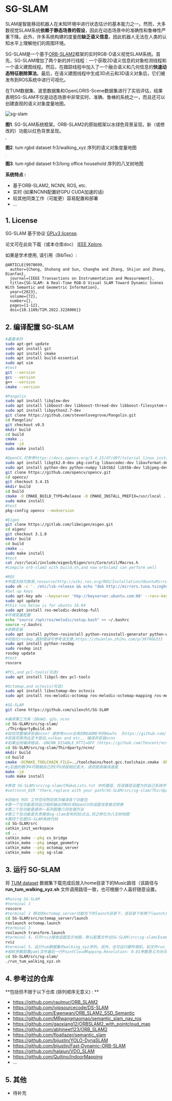 

# SG-SLAM

SLAM是智能移动机器人在未知环境中进行状态估计的基本能力之一。然而，大多数视觉SLAM系统**依赖于静态场景的假设**，因此在动态场景中的准确性和鲁棒性严重下降。此外，许多系统构建的度量图**缺乏语义信息**，因此机器人无法在人类的认知水平上理解他们的周围环境。

SG-SLAM是一个基于[ORB-SLAM2](https://github.com/raulmur/ORB_SLAM2)框架的实时RGB-D语义视觉SLAM系统。首先，SG-SLAM增加了两个新的并行线程：一个获取2D语义信息的对象检测线程和一个语义建图线程。然后，在跟踪线程中加入了一个融合语义和几何信息的**快速动态特征剔除算法**。最后，在语义建图线程中生成3D点云和3D语义对象后，它们被发布到ROS系统中进行可视化。

在TUM数据集、波恩数据集和OpenLORIS-Scene数据集进行了实验评估，结果表明SG-SLAM不仅是动态场景中非常实时、准确、鲁棒的系统之一，而且还可以创建直观的语义对象度量地图。

![sg-slam](./doc/sg-slam-system-overview-zh.png)

**图1**. SG-SLAM系统框架。ORB-SLAM2的原始框架以水绿色背景呈现，新（或修改的）功能以红色背景呈现。

<img src="./doc/semantic-object-metric-map.png" style="zoom: 25%;" />

**图2**.   tum rgbd dataset fr3/walking_xyz 序列的语义对象度量地图

<img src="./doc/octomap-zh.png" style="zoom: 15%;" />

**图3**.  tum rgbd dataset fr3/long office household 序列的八叉树地图

**系统特点 :**

- 基于ORB-SLAM2, NCNN,  ROS, etc.
- 实时  (如果NCNN配置好GPU CUDA加速的话)
- 较其他同类工作（可能更）容易配置和部署
- ...

## 1. License

SG-SLAM 基于协议 [GPLv3 license](https://github.com/silencht/SG-SLAM/blob/main/LICENSE).

论文可在此处下载（或本仓库doc） [IEEE Xplore](https://ieeexplore.ieee.org/abstract/document/9978699/).

如果是学术使用, 请引用（BibTex）:

```
@ARTICLE{9978699,
  author={Cheng, Shuhong and Sun, Changhe and Zhang, Shijun and Zhang, Dianfan},
  journal={IEEE Transactions on Instrumentation and Measurement}, 
  title={SG-SLAM: A Real-Time RGB-D Visual SLAM Toward Dynamic Scenes With Semantic and Geometric Information}, 
  year={2023},
  volume={72},
  number={},
  pages={1-12},
  doi={10.1109/TIM.2022.3228006}}
```

## 2. 编译配置 SG-SLAM

```bash
#最基本的
sudo apt-get update
sudo apt install git
sudo apt install cmake
sudo apt install build-essential
sudo apt vim
#test
git --version
gcc --version
g++ --version
cmake --version

#Pangolin
sudo apt install libglew-dev
sudo apt install libboost-dev libboost-thread-dev libboost-filesystem-dev
sudo apt install libpython2.7-dev
git clone https://github.com/stevenlovegrove/Pangolin.git
cd Pangolin/
git checkout v0.5
mkdir build
cd build
cmake ..
make -j4
sudo make install

#OpenCV,可参考https://docs.opencv.org/3.4.15/d7/d9f/tutorial_linux_install.html
sudo apt install libgtk2.0-dev pkg-config libavcodec-dev libavformat-dev libswscale-dev
sudo apt install python-dev python-numpy libtbb2 libtbb-dev libjpeg-dev libpng-dev libtiff-dev libjasper-dev libdc1394-22-dev
git clone https://github.com/opencv/opencv.git
cd opencv/
git checkout 3.4.15
mkdir build
cd build
cmake -D CMAKE_BUILD_TYPE=Release -D CMAKE_INSTALL_PREFIX=/usr/local ..
sudo make install
#test
pkg-config opencv --modversion

#Eigen
git clone https://gitlab.com/libeigen/eigen.git
cd eigen/
git checkout 3.1.0
mkdir build
cd build
cmake ..
sudo make install
#test
cat /usr/local/include/eigen3/Eigen/src/Core/util/Macros.h
#Compile orb-slam2 with build.sh,and now orbslam2 can perform well

#ROS
#中国大陆可换源,resource(http://wiki.ros.org/ROS/Installation/UbuntuMirrors)
sudo sh -c '. /etc/lsb-release && echo "deb http://mirrors.tuna.tsinghua.edu.cn/ros/ubuntu/ `lsb_release -cs` main" > /etc/apt/sources.list.d/ros-latest.list'
#Set up keys
sudo apt-key adv --keyserver 'hkp://keyserver.ubuntu.com:80' --recv-key C1CF6E31E6BADE8868B172B4F42ED6FBAB17C654
sudo apt update
#this ros below is for ubuntu 18.04
sudo apt install ros-melodic-desktop-full
#环境变量配置
echo "source /opt/ros/melodic/setup.bash" >> ~/.bashrc
source ~/.bashrc
#依赖安装
sudo apt install python-rosinstall python-rosinstall-generator python-wstool build-essential
#初始化rosdep.遇到错误可参考该文章,https://zhuanlan.zhihu.com/p/397966333
sudo apt install python-rosdep
sudo rosdep init
rosdep update
#test
roscore

#PCL,and pcl-tools(可选)
sudo apt install libpcl-dev pcl-tools

#Octomap,and octovis(可选)
sudo apt install liboctomap-dev octovis
sudo apt install ros-melodic-octomap ros-melodic-octomap-mapping ros-melodic-octomap-msgs ros-melodic-octomap-ros ros-melodic-octomap-rviz-plugins 

#SG-SLAM
git clone https://github.com/silencht/SG-SLAM

#编译第三方库：DBoW2、g2o、ncnn
cd SG-SLAM/src/sg-slam/
./ThirdpartyBuild.sh
#如何完整编译安装ncnn? 请参考ncnn仓库的README中的HowTo （https://github.com/Tencent/ncnn/README.md）
#安装完英伟达显卡驱动,vulkan and etc., 编译并安装ncnn
#如果出现编译错误，-DNCNN_DISABLE_RTTI=OFF (https://github.com/Tencent/ncnn/issues/2665)
cd SG-SLAM/src/sg-slam/Thirdparty/ncnn/
mkdir build
cd build
cmake -DCMAKE_TOOLCHAIN_FILE=../toolchains/host.gcc.toolchain.cmake -DNCNN_DISABLE_RTTI=OFF ..
#j后面的数字4可根据自己的CPU线程相应变大，进而提高编译速度
make -j4
sudo make install

#修改 SG-SLAM/src/sg-slam/CMakeLists.txt 中的路径，将该路径设置为你自己系统中的ncnn路径，提醒：该路径下包含ncnnConfig.cmake文件
#set(ncnn_DIR "there,replace with your path/SG-SLAM/src/sg-slam/Thirdparty/ncnn/build/install/lib/cmake/ncnn" CACHE PATH "Directory that contains ncnnConfig.cmake")

#初始化 ROS 工作空间然后依次编译各个功能包
#第一个包功能是将自己相机输出的ROS和OpenCV的话题消息格式转换
#第二个包功能是提供一系列图像几何处理方法
#第三个包功能是负责接收sg-slam发布的3D点云,将之转化为八叉树地图
#第四个包是SG-SLAM系统代码
cd SG-SLAM/src
catkin_init_workspace
cd ..
catkin_make --pkg cv_bridge
catkin_make --pkg image_geometry
catkin_make --pkg octomap_server
catkin_make --pkg sg-slam
```

## 3. 运行 SG-SLAM

将 [TUM dataset](https://vision.in.tum.de/data/datasets/rgbd-dataset/download) 数据集下载完成后放入home目录下的Music路径（该路径与 **run_tum_walking_xyz.sh** 文件调用路径一致，也可根据个人喜好随意设置。

```bash
#Runing SG-SLAM
#terminal 1
roscore
#terminal 2 移动到octomap_server功能包下的launch目录下，该目录下有两个launch文件（octomap.launch，transform.launch），运行之。八叉树建图的各功能参数可在此配置
cd SG-SLAM/src/octomap_server/launch
roslaunch octomap.launch
#terminal 3
roslaunch transform.launch
#terminal 4，打开rviz接收话题显示地图，默认配置文件在SG-SLAM\src\sg-slam\Examplesrvizconfig.rviz，可根据程序、参数配置进行相应调整
rviz
#terminal 5，运行tum数据集的walking_xyz序列。另外，也可运行硬件相机，如文件run_astra_pro_camera.sh
#相机参数配置yaml文件最后一行PointCloudMapping.Resolution: 0.01参数意义为对点云进行体素滤波的分辨率值
cd SG-SLAM/src/sg-slam/
./run_tum_walking_xyz.sh
```

## 4. 参考过的仓库

**包括但不限于以下仓库  (排列顺序无意义) : **

- https://github.com/raulmur/ORB_SLAM2
- https://github.com/ivipsourcecode/DS-SLAM
- https://github.com/Ewenwan/ORB_SLAM2_SSD_Semantic
- https://github.com/MRwangmaomao/semantic_slam_nav_ros
- https://github.com/gaoxiang12/ORBSLAM2_with_pointcloud_map
- https://github.com/abhineet123/ORB_SLAM2
- https://github.com/floatlazer/semantic_slam
- https://github.com/bijustin/YOLO-DynaSLAM
- https://github.com/bijustin/Fast-Dynamic-ORB-SLAM
- https://github.com/halajun/VDO_SLAM
- https://github.com/Quitino/IndoorMapping
- ...

## 5. 其他

- 待补充

